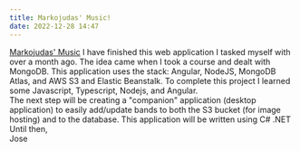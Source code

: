 ```yaml
---
title: Markojudas' Music!
date: 2022-12-28 14:47
---
```


<!-- markdownlint-disable -->

<a href="http://markojudas-music-catalogue.s3-website-us-east-1.amazonaws.com/" target="_blank">Markojudas' Music</a>
I have finished this web application I tasked myself with over a month ago. The idea came when I took a course and dealt with MongoDB.
This application uses the stack: Angular, NodeJS, MongoDB Atlas, and AWS S3 and Elastic Beanstalk. To complete this project I learned some Javascript, Typescript, Nodejs, and Angular.
<br>
The next step will be creating a "companion" application (desktop application) to easily add/update bands to both the S3 bucket (for image hosting) and to the database. This application will be written using C# .NET
<br>
Until then,
<br>
Jose
